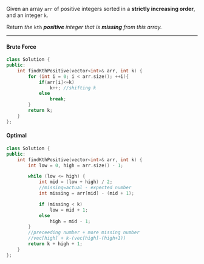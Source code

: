 Given an array `arr` of positive integers sorted in a **strictly increasing order**, and an integer `k`.

Return _the_ `kth` _**positive** integer that is **missing** from this array._

---
#### Brute Force
```cpp
class Solution {
public:
    int findKthPositive(vector<int>& arr, int k) {
        for (int i = 0; i < arr.size(); ++i){
            if(arr[i]<=k)
                k++; //shifting k
            else
                break;
        }
        return k;
    }
};
```

#### Optimal
```cpp
class Solution {
public:
    int findKthPositive(vector<int>& arr, int k) {
        int low = 0, high = arr.size() - 1;

        while (low <= high) {
            int mid = (low + high) / 2;
            //missing=actual - expected number
            int missing = arr[mid] - (mid + 1);

            if (missing < k)
                low = mid + 1;
            else
                high = mid - 1;
        }
        //preceeding number + more missing number
        //vec[high] + k-(vec[high]-(high+1))
        return k + high + 1;
    }
};

```

